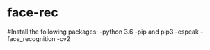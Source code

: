 # face-rec

#Install the following packages:
-python 3.6
-pip and pip3
-espeak
-face_recognition
-cv2
